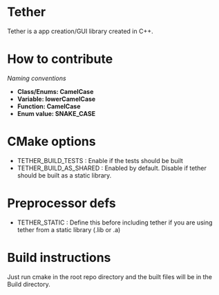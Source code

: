 # Tether
Tether is a app creation/GUI library created in C++. 

# How to contribute

*Naming conventions*

* **Class/Enums: CamelCase**
* **Variable: lowerCamelCase**
* **Function: CamelCase**
* **Enum value: SNAKE_CASE**

# CMake options
* TETHER_BUILD_TESTS : Enable if the tests should be built
* TETHER_BUILD_AS_SHARED : Enabled by default. Disable if tether should be built as a
	static library.

# Preprocessor defs
* TETHER_STATIC : Define this before including tether if you are using tether 
	from a static library (.lib or .a)

# Build instructions
Just run cmake in the root repo directory and the built files will be in the Build directory.

